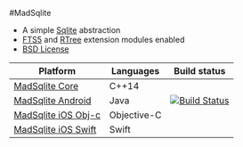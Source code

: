 
#MadSqlite 

 * A simple [Sqlite](https://www.sqlite.org/) abstraction
 * [FTS5](https://sqlite.org/fts5.html) and [RTree](https://www.sqlite.org/rtree.html) extension modules enabled
 * [BSD License](LICENSE.md)

| Platform                                      | Languages                                | Build status                                   |
| --------------------------------------------- | ---------------------------------------- | ---------------------------------------------- |
| [MadSqlite Core](madsqlite)                   | C++14                                    |                                                |
| [MadSqlite Android](android)                  | Java                                     |  [![Build Status](https://travis-ci.org/manimaul/madsqlite.svg?branch=master)](https://travis-ci.org/manimaul/madsqlite)|
| [MadSqlite iOS Obj-c](ios)                    | Objective-C                              |                                                |
| [MadSqlite iOS Swift](ios_swift)              | Swift                                    |                                                |

